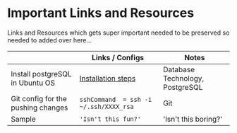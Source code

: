 # Important Links and Resources

Links and Resources which gets super important needed to be preserved so needed to added over here...

|                |Links / Configs                         |Notes                         |
|----------------|-------------------------------|-----------------------------|
|Install postgreSQL in Ubuntu OS|[Installation steps](https://www.hostinger.in/tutorials/how-to-install-postgresql-on-ubuntu/)|Database Technology, PostgreSQL           |
|Git config for the pushing changes|`sshCommand  = ssh -i ~/.ssh/XXXX_rsa`            |Git          |
|Sample|`'Isn't this fun?'`            |'Isn't this boring?'            |
